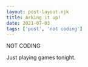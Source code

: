 ```yaml
---
layout: post-layout.njk
title: Arking it up!
date: 2021-07-03
tags: ['post', 'not coding']
---
```

<!-- Excerpt Start -->
NOT CODING
<!-- Excerpt End -->

Just playing games tonight.
